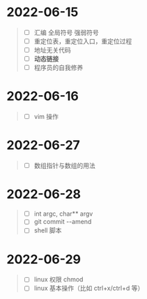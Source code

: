 # 2022-06-15

> - [ ] 汇编 全局符号 强弱符号
> - [ ] 重定位表，重定位入口，重定位过程
> - [ ] 地址无关代码
> - [ ] **动态链接**
> - [ ] 程序员的自我修养

# 2022-06-16

> - [ ] vim 操作

# 2022-06-27

> - [ ] 数组指针与数组的用法

# 2022-06-28

> - [ ] int argc, char** argv
> - [ ] git commit --amend
> - [ ] shell 脚本

# 2022-06-29

> - [ ] linux 权限 chmod
> - [ ] linux 基本操作（比如 ctrl+x/ctrl+d 等）
